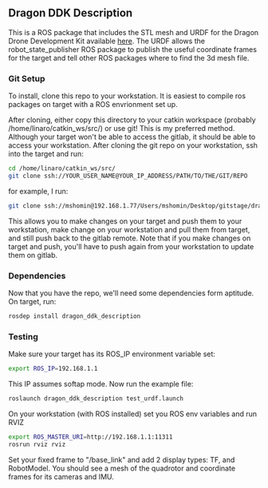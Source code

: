 ## Dragon DDK Description
This is a ROS package that includes the STL mesh and URDF for the Dragon Drone Development Kit available [here](https://worldsway.com/product/dragon-drone-development-kit/).  The URDF allows the robot_state_publisher ROS package to publish the useful coordinate frames for the target and tell other ROS packages where to find the 3d mesh file.

### Git Setup
To install, clone this repo to your workstation.  It is easiest to compile ros packages on target with a ROS envrionment set up.

After cloning, either copy this directory to your catkin workspace (probably /home/linaro/catkin_ws/src/) or use git!  This is my preferred method.
Although your target won't be able to access the gitlab, it should be able to access your workstation.  After cloning the git repo on your workstation, ssh into the target and run:
```bash
cd /home/linaro/catkin_ws/src/
git clone ssh://YOUR_USER_NAME@YOUR_IP_ADDRESS/PATH/TO/THE/GIT/REPO
```
for example, I run:
```bash
git clone ssh://mshomin@192.168.1.77/Users/mshomin/Desktop/gitstage/dragon_ddk_description
```
This allows you to make changes on your target and push them to your workstation, make change on your workstation and pull them from target, and still push back to the gitlab remote.
Note that if you make changes on target and push, you'll have to push again from your workstation to update them on gitlab.

### Dependencies
Now that you have the repo, we'll need some dependencies form aptitude.
On target, run:
```bash
rosdep install dragon_ddk_description
```

### Testing
Make sure your target has its ROS_IP environment variable set:
```bash
export ROS_IP=192.168.1.1
```
This IP assumes softap mode.  Now run the example file:
```bash
roslaunch dragon_ddk_description test_urdf.launch
```
On your workstation (with ROS installed) set you ROS env variables and run RVIZ
```bash
export ROS_MASTER_URI=http://192.168.1.1:11311
rosrun rviz rviz
```
Set your fixed frame to "/base_link" and add 2 display types: TF, and RobotModel.
You should see a mesh of the quadrotor and coordinate frames for its cameras and IMU.